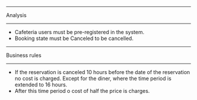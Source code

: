  ___________

Analysis
___________


  * Cafeteria users must be pre-registered in the system.
  * Booking state must be Canceled to be cancelled.

_____________________

Business rules
_____________________


* If the reservation is canceled 10 hours before the date of the reservation
no cost is charged. Except for the diner, where the time period is extended to
16 hours.
* After this time period o cost of half the price is charges.
